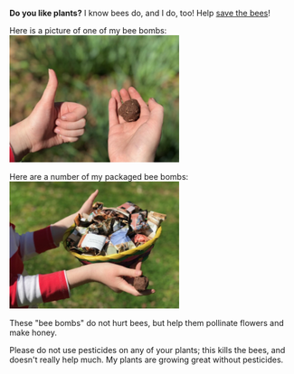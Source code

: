 **Do you like plants?** I know bees do, and I do, too! Help [save the bees](https://thebeeconservancy.org/10-ways-to-save-the-bees/)!

Here is a picture of one of my bee bombs: <img src="https://raw.githubusercontent.com/lillekenal/lillekenal.github.io/main/beeBomb1.jpg" alt="drawing" width="300"/>

Here are a number of my packaged bee bombs: <img src="https://raw.githubusercontent.com/lillekenal/lillekenal.github.io/main/beeBombPkgs1.jpg" alt="drawing" width="300"/>

These "bee bombs" do not hurt bees, but help them pollinate flowers and make honey.

Please do not use pesticides on any of your plants; this kills the bees, and doesn't really help much.  My plants are growing great without pesticides.
